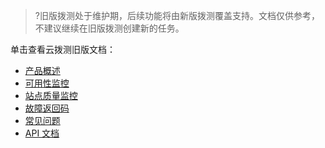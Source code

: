 >?旧版拨测处于维护期，后续功能将由新版拨测覆盖支持。文档仅供参考，不建议继续在旧版拨测创建新的任务。


单击查看云拨测旧版文档：

- [产品概述](https://cloud.tencent.com/document/product/280)
- [可用性监控](https://cloud.tencent.com/document/product/280/30287)
- [站点质量监控](https://cloud.tencent.com/document/product/280/30288)
- [故障返回码](https://cloud.tencent.com/document/product/280/41220)
- [常见问题](https://cloud.tencent.com/document/product/280/8539)
- [API 文档](https://cloud.tencent.com/document/product/280/40881)

